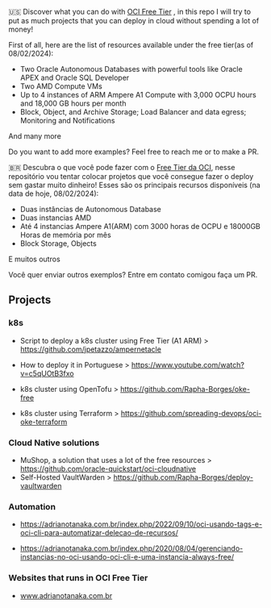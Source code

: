 🇺🇸 Discover what you can do with [OCI Free Tier](https://www.oracle.com/cloud/free/) , in this repo I will try to put as much projects that you can deploy in cloud without spending a lot of money!

First of all, here are the list of resources available under the free tier(as of 08/02/2024):

-   Two Oracle Autonomous Databases with powerful tools like Oracle APEX and Oracle SQL Developer
-   Two AMD Compute VMs
-   Up to 4 instances of ARM Ampere A1 Compute with 3,000 OCPU hours and 18,000 GB hours per month
-   Block, Object, and Archive Storage; Load Balancer and data egress; Monitoring and Notifications

And many more

Do you want to add more examples? Feel free to reach me or to make a PR.


🇧🇷 Descubra o que você pode fazer com o [Free Tier da OCI](https://www.oracle.com/cloud/free/), nesse repositório vou tentar colocar projetos que você consegue fazer o deploy sem gastar muito dinheiro!
Esses são os principais recursos disponíveis (na data de hoje, 08/02/2024):
- Duas instâncias de Autonomous Database
- Duas instancias AMD
- Até 4 instancias Ampere A1(ARM) com 3000 horas de OCPU e 18000GB Horas de memória por mês
- Block Storage, Objects

E muitos outros

Você quer enviar outros exemplos? Entre em contato comigou faça um PR.

## Projects

### k8s

 - Script to deploy a k8s cluster using Free Tier (A1 ARM) >
   https://github.com/jpetazzo/ampernetacle
   
 - How to deploy it in Portuguese >
   https://www.youtube.com/watch?v=c5qUOtB3fxo
   
 - k8s cluster using OpenTofu > https://github.com/Rapha-Borges/oke-free
 - k8s cluster using Terraform > https://github.com/spreading-devops/oci-oke-terraform

### Cloud Native solutions
 - MuShop, a solution that uses a lot of the free resources > https://github.com/oracle-quickstart/oci-cloudnative
 - Self-Hosted VaultWarden > https://github.com/Rapha-Borges/deploy-vaultwarden

### Automation

 - https://adrianotanaka.com.br/index.php/2022/09/10/oci-usando-tags-e-oci-cli-para-automatizar-delecao-de-recursos/

 - https://adrianotanaka.com.br/index.php/2020/08/04/gerenciando-instancias-no-oci-usando-oci-cli-e-uma-instancia-always-free/

### Websites that runs in OCI Free Tier

 - www.adrianotanaka.com.br 

